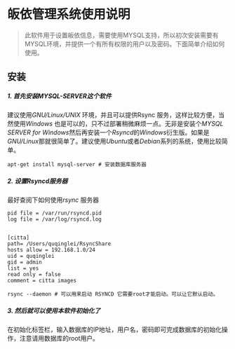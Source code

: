 # 皈依管理系统使用说明

> 此软件用于设置皈依信息，需要使用MYSQL支持，所以初次安装需要有MYSQL环境，并提供一个有所有权限的用户以及密码。下面简单介绍如何使用。

## 安装

##### 1. 首先安装MYSQL-SERVER这个软件

建议使用*GNU/Linux/UNIX* 环境，并且可以提供Rsync 服务，这样比较方便，当然使用*Windows* 也是可以的，只不过部署稍微麻烦一点。无非是安装个*MYSQL SERVER for Windows*然后再安装一个*Rsyncd*的*Windows*衍生版。如果是*GNU/Linux*那就很简单了。建议使用*Ubuntu*或者*Debian*系列的系统，使用比较简单。

```
apt-get install mysql-server # 安装数据库服务器
```
##### 2. 设置Rsyncd服务器
最好查阅下如何使用*rsync* 服务器

```
pid file = /var/run/rsyncd.pid
log file = /var/log/rsyncd.log


[citta]
path= /Users/quqinglei/RsyncShare
hosts allow = 192.168.1.0/24
uid = quqinglei
gid = admin
list = yes
read only = false
comment = citta images
```

```
rsync --daemon # 可以用来启动 RSYNCD 它需要root才能启动。可以让它默认启动。
```

##### 3. 然后就可以使用本软件初始化了
在初始化标签栏，输入数据库的IP地址，用户名，密码即可完成数据库的初始化操作，注意请用数据库的root用户。


